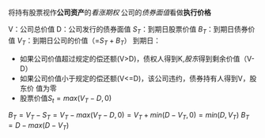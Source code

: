 将持有股票视作**公司资产**的*看涨期权*
公司的*债券面值*看做**执行价格**

V：公司总价值
D：公司发行的债券面值
$S_{T}$：到期日股票价值
$B_{T}$：到期日债券价值
$V_{T}$：到期日公司的价值（=$S_{T}+B_{T}$）
到期日：
- 如果公司价值超过规定的偿还额(V>D)，债权人得到K,*股东*得到剩余价值（V-D） 
- 如果公司价值小于规定的偿还额(V<=D)，该公司违约，债券持有人得到V，股东价 值为零
- 股票价值$S_{t}=max(V_{T}-D,0)$

$B_{T}=V_{T}-S_{T}=V_{T}-max(V_{T}-D,0)=V_{T}+min(D-V_{T},0)=min(D,V_{T})$
$B_{T}=D-max(D-V_{T})$

